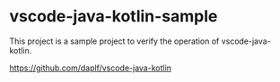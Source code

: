 # vscode-java-kotlin-sample

This project is a sample project to verify the operation of vscode-java-kotlin.

https://github.com/daplf/vscode-java-kotlin
